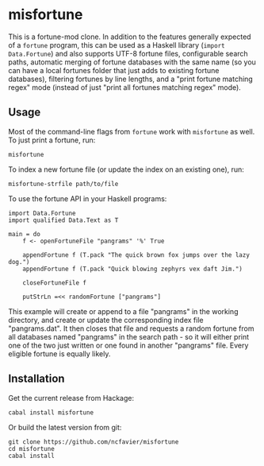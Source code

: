 misfortune
===========

This is a fortune-mod clone.  In addition to the features generally expected of a `fortune` program, this can be used as a Haskell library (`import Data.Fortune`) and also supports UTF-8 fortune files, configurable search paths, automatic merging of fortune databases with the same name (so you can have a local fortunes folder that just adds to existing fortune databases), filtering fortunes by line lengths, and a "print fortune matching regex" mode (instead of just "print all fortunes matching regex" mode).

Usage
------

Most of the command-line flags from `fortune` work with `misfortune` as well.  To just print a fortune, run:

    misfortune

To index a new fortune file (or update the index on an existing one), run:

    misfortune-strfile path/to/file

To use the fortune API in your Haskell programs:

    import Data.Fortune
    import qualified Data.Text as T
    
    main = do
        f <- openFortuneFile "pangrams" '%' True
        
        appendFortune f (T.pack "The quick brown fox jumps over the lazy dog.")
        appendFortune f (T.pack "Quick blowing zephyrs vex daft Jim.")
        
        closeFortuneFile f
        
        putStrLn =<< randomFortune ["pangrams"]

This example will create or append to a file "pangrams" in the working directory, and create or update the corresponding index file "pangrams.dat".  It then closes that file and requests a random fortune from all databases named "pangrams" in the search path - so it will either print one of the two just written or one found in another "pangrams" file.  Every eligible fortune is equally likely.

Installation
-------------

Get the current release from Hackage:

    cabal install misfortune

Or build the latest version from git:

    git clone https://github.com/ncfavier/misfortune
    cd misfortune
    cabal install

